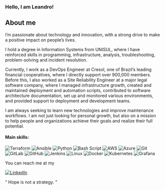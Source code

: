 ### Hello, I am Leandro!

<!--![Leandro GitHub stats](https://github-readme-stats.vercel.app/api?username=whosminatti&show_icons=true&theme=dracula)

[![Top Langs](https://github-readme-stats.vercel.app/api/top-langs/?username=whosminatti&layout=compact&theme=dracula)](https://github.com/whosminatti/github-readme-stats)-->

## About me
<p>
  I’m passionate about technology and innovation, with a strong drive to make a positive impact on people’s lives.
</p>
<p>
  I hold a degree in Information Systems from UNISUL, where I have reinforced skills in programming, infrastructure, analysis, troubleshooting, problem-solving and incident resolution.
</p>
<p>
Currently, I work as a DevOps Engineer at Cresol, one of Brazil’s leading financial cooperatives, where I directly support over 900,000 members. Before this, I also worked as a Site Reliability Engineer at a major legal software company, where I managed infrastructure growth, created and maintained deployment and automation scripts, contributed to software architecture documentation, set up and monitored various environments, and provided support to deployment and development teams.

</p><p>
I am always seeking to learn new technologies and improve maintenance workflows. I am not just looking for personal growth, but also on a mission to help people and organizations achieve their goals and realize their full potential.
</p>

#### Main skills:

![Terraform](https://img.shields.io/badge/terraform-%235835CC.svg?style=for-the-badge&logo=terraform&logoColor=white)
![Ansible](https://img.shields.io/badge/ansible-%231A1918.svg?style=for-the-badge&logo=ansible&logoColor=white)
![Python](https://img.shields.io/badge/python-3670A0?style=for-the-badge&logo=python&logoColor=ffdd54)
![Bash Script](https://img.shields.io/badge/bash_script-%23121011.svg?style=for-the-badge&logo=gnu-bash&logoColor=white)
![AWS](https://img.shields.io/badge/AWS-%23FF9900.svg?style=for-the-badge&logo=amazon-aws&logoColor=white)
![Azure](https://img.shields.io/badge/azure-%230072C6.svg?style=for-the-badge&logo=microsoftazure&logoColor=white)
![Git](https://img.shields.io/badge/git-%23F05033.svg?style=for-the-badge&logo=git&logoColor=white)
![GitLab](https://img.shields.io/badge/gitlab-%23181717.svg?style=for-the-badge&logo=gitlab&logoColor=white)
![GitHub](https://img.shields.io/badge/github-%23121011.svg?style=for-the-badge&logo=github&logoColor=white)
![Jenkins](https://img.shields.io/badge/jenkins-%232C5263.svg?style=for-the-badge&logo=jenkins&logoColor=white)
![Linux](https://img.shields.io/badge/Linux-FCC624?style=for-the-badge&logo=linux&logoColor=black)
![Docker](https://img.shields.io/badge/docker-%230db7ed.svg?style=for-the-badge&logo=docker&logoColor=white)
![Kubernetes](https://img.shields.io/badge/kubernetes-%23326ce5.svg?style=for-the-badge&logo=kubernetes&logoColor=white)
![Grafana](https://img.shields.io/badge/grafana-%23F46800.svg?style=for-the-badge&logo=grafana&logoColor=white)

You can reach me at my

[![LinkedIn](https://img.shields.io/badge/LinkedIn-0077B5?style=for-the-badge&logo=linkedin&logoColor=white)](https://www.linkedin.com/in/leandrominatti/)



<q>
  Hope is not a strategy.
</q>
